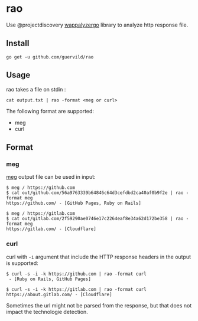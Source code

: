 # rao

Use @projectdiscovery [wappalyzergo](https://github.com/projectdiscovery/wappalyzergo) library to analyze http response file.

## Install
```
go get -u github.com/guervild/rao
```

## Usage

rao takes a file on stdin :
```
cat output.txt | rao -format <meg or curl>
```

The following format are supported:
- meg
- curl

## Format

### meg

[meg](https://github.com/tomnomnom/meg) output file can be used in input:
```
$ meg / https://github.com
$ cat out/github.com/56a9763339b64846c64d3cefdbd2ca40af0b9f2e | rao -format meg
https://github.com/ - [GitHub Pages, Ruby on Rails]

$ meg / https://gitlab.com
$ cat out/gitlab.com/2f59290ae0746e17c2264eaf8e34a62d172be358 | rao -format meg
https://gitlab.com/ - [Cloudflare]
```

### curl

curl with `-i` argument that include the HTTP response headers in the output is supported:
```
$ curl -s -i -k https://github.com | rao -format curl
 - [Ruby on Rails, GitHub Pages]

$ curl -s -i -k https://gitlab.com | rao -format curl
https://about.gitlab.com/ - [Cloudflare]
```

Sometimes the url might not be parsed from the response, but that does not impact the technologie detection.